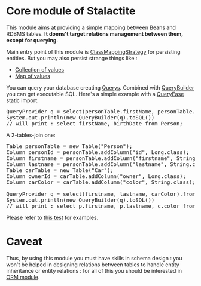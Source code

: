 # Core module of Stalactite

This module aims at providing a simple mapping between Beans and RDBMS tables.
**It doens't target relations management between them, except for querying**.

Main entry point of this module is [ClassMappingStrategy](Stalactite/stalactite/core/src/main/java/org/codefilarete/stalactite/mapping/ClassMappingStrategy.java) for persisting entities.
But you may also persist strange things like :
- [Collection of values](Stalactite/stalactite/core/src/main/java/org/codefilarete/stalactite/mapping/ColumnedCollectionMappingStrategy.java)
- [Map of values](Stalactite/stalactite/core/src/main/java/org/codefilarete/stalactite/mapping/ColumnedMapMappingStrategy.java)

You can query your database creating [Querys](src/main/java/org/codefilarete/stalactite/query/model/Query.java).
Combined with [QueryBuilder](src/main/java/org/codefilarete/stalactite/query/builder/SQLQueryBuilder.java) you can get executable SQL.
Here's a simple example with a [QueryEase](src/main/java/org/codefilarete/stalactite/query/model/QueryEase.java) static import:
<pre>
QueryProvider q = select(personTable.firstName, personTable.birthDate).from(personTable);
System.out.println(new QueryBuilder(q).toSQL())
// will print : select firstName, birthDate from Person; 
</pre>

A 2-tables-join one:
<pre>
Table personTable = new Table("Person");
Column<Long> personId = personTable.addColumn("id", Long.class);
Column<String> firstname = personTable.addColumn("firstname", String.class);
Column<String> lastname = personTable.addColumn("lastname", String.class);
Table carTable = new Table("Car");
Column<Long> ownerId = carTable.addColumn("owner", Long.class);
Column<String> carColor = carTable.addColumn("color", String.class);

QueryProvider q = select(firstname, lastname, carColor).from(personTable, "p").innerJoin(personId, ownerId).where(lastname, like("%jo%"));
System.out.println(new QueryBuilder(q).toSQL())
// will print : select p.firstname, p.lastname, c.color from Person as p inner join Car as c on p.id = c.owner where p.lastname like '%jo%'
</pre>

Please refer to [this test](src/test/java/org/codefilarete/stalactite/query/builder/SQLQueryBuilderTest.java) for examples.

# Caveat

Thus, by using this module you must have skills in schema design : you won't be helped in designing relations between tables to handle entity inheritance or entity relations : for all of this you should be interested in [ORM module](../orm/README.md).